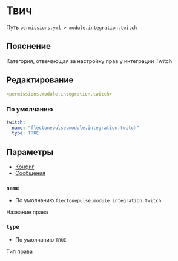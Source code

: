 # Твич
Путь `permissions.yml > module.integration.twitch`

## Пояснение
Категория, отвечающая за настройку прав у интеграции Twitch

## Редактирование
```yaml
<permissions.module.integration.twitch>
```

### По умолчанию
```yaml
twitch:
  name: "flectonepulse.module.integration.twitch"
  type: TRUE
```

## Параметры

- [Конфиг](/ru/config/module/integration/twitch/)
- [Сообщения](/ru/messages/ru_ru/module/integration/twitch/)

### `name`
- По умолчанию `flectonepulse.module.integration.twitch`

Название права

### `type`
- По умолчанию `TRUE`

Тип права

<!--@include: @/ru/parts/permission.md-->

